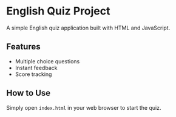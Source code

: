 # English Quiz Project

A simple English quiz application built with HTML and JavaScript.

## Features
- Multiple choice questions
- Instant feedback
- Score tracking

## How to Use
Simply open `index.html` in your web browser to start the quiz.

